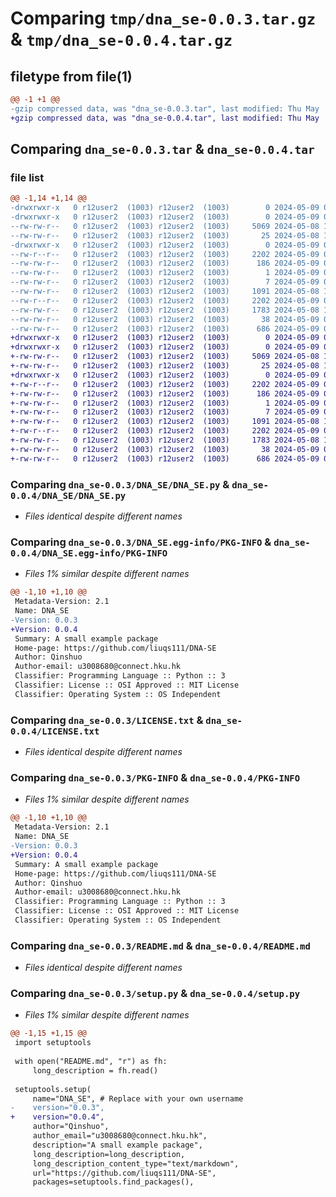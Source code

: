 # Comparing `tmp/dna_se-0.0.3.tar.gz` & `tmp/dna_se-0.0.4.tar.gz`

## filetype from file(1)

```diff
@@ -1 +1 @@
-gzip compressed data, was "dna_se-0.0.3.tar", last modified: Thu May  9 06:32:07 2024, max compression
+gzip compressed data, was "dna_se-0.0.4.tar", last modified: Thu May  9 06:46:02 2024, max compression
```

## Comparing `dna_se-0.0.3.tar` & `dna_se-0.0.4.tar`

### file list

```diff
@@ -1,14 +1,14 @@
-drwxrwxr-x   0 r12user2  (1003) r12user2  (1003)        0 2024-05-09 06:32:07.000000 dna_se-0.0.3/
-drwxrwxr-x   0 r12user2  (1003) r12user2  (1003)        0 2024-05-09 06:32:07.000000 dna_se-0.0.3/DNA_SE/
--rw-rw-r--   0 r12user2  (1003) r12user2  (1003)     5069 2024-05-08 12:53:11.000000 dna_se-0.0.3/DNA_SE/DNA_SE.py
--rw-rw-r--   0 r12user2  (1003) r12user2  (1003)       25 2024-05-08 12:46:34.000000 dna_se-0.0.3/DNA_SE/__init__.py
-drwxrwxr-x   0 r12user2  (1003) r12user2  (1003)        0 2024-05-09 06:32:07.000000 dna_se-0.0.3/DNA_SE.egg-info/
--rw-r--r--   0 r12user2  (1003) r12user2  (1003)     2202 2024-05-09 06:32:07.000000 dna_se-0.0.3/DNA_SE.egg-info/PKG-INFO
--rw-rw-r--   0 r12user2  (1003) r12user2  (1003)      186 2024-05-09 06:32:07.000000 dna_se-0.0.3/DNA_SE.egg-info/SOURCES.txt
--rw-rw-r--   0 r12user2  (1003) r12user2  (1003)        1 2024-05-09 06:32:07.000000 dna_se-0.0.3/DNA_SE.egg-info/dependency_links.txt
--rw-rw-r--   0 r12user2  (1003) r12user2  (1003)        7 2024-05-09 06:32:07.000000 dna_se-0.0.3/DNA_SE.egg-info/top_level.txt
--rw-rw-r--   0 r12user2  (1003) r12user2  (1003)     1091 2024-05-08 12:46:34.000000 dna_se-0.0.3/LICENSE.txt
--rw-r--r--   0 r12user2  (1003) r12user2  (1003)     2202 2024-05-09 06:32:07.000000 dna_se-0.0.3/PKG-INFO
--rw-rw-r--   0 r12user2  (1003) r12user2  (1003)     1783 2024-05-08 12:46:34.000000 dna_se-0.0.3/README.md
--rw-rw-r--   0 r12user2  (1003) r12user2  (1003)       38 2024-05-09 06:32:07.000000 dna_se-0.0.3/setup.cfg
--rw-rw-r--   0 r12user2  (1003) r12user2  (1003)      686 2024-05-09 06:26:27.000000 dna_se-0.0.3/setup.py
+drwxrwxr-x   0 r12user2  (1003) r12user2  (1003)        0 2024-05-09 06:46:02.000000 dna_se-0.0.4/
+drwxrwxr-x   0 r12user2  (1003) r12user2  (1003)        0 2024-05-09 06:46:02.000000 dna_se-0.0.4/DNA_SE/
+-rw-rw-r--   0 r12user2  (1003) r12user2  (1003)     5069 2024-05-08 12:53:11.000000 dna_se-0.0.4/DNA_SE/DNA_SE.py
+-rw-rw-r--   0 r12user2  (1003) r12user2  (1003)       25 2024-05-08 12:46:34.000000 dna_se-0.0.4/DNA_SE/__init__.py
+drwxrwxr-x   0 r12user2  (1003) r12user2  (1003)        0 2024-05-09 06:46:02.000000 dna_se-0.0.4/DNA_SE.egg-info/
+-rw-r--r--   0 r12user2  (1003) r12user2  (1003)     2202 2024-05-09 06:46:01.000000 dna_se-0.0.4/DNA_SE.egg-info/PKG-INFO
+-rw-rw-r--   0 r12user2  (1003) r12user2  (1003)      186 2024-05-09 06:46:01.000000 dna_se-0.0.4/DNA_SE.egg-info/SOURCES.txt
+-rw-rw-r--   0 r12user2  (1003) r12user2  (1003)        1 2024-05-09 06:46:01.000000 dna_se-0.0.4/DNA_SE.egg-info/dependency_links.txt
+-rw-rw-r--   0 r12user2  (1003) r12user2  (1003)        7 2024-05-09 06:46:01.000000 dna_se-0.0.4/DNA_SE.egg-info/top_level.txt
+-rw-rw-r--   0 r12user2  (1003) r12user2  (1003)     1091 2024-05-08 12:46:34.000000 dna_se-0.0.4/LICENSE.txt
+-rw-r--r--   0 r12user2  (1003) r12user2  (1003)     2202 2024-05-09 06:46:02.000000 dna_se-0.0.4/PKG-INFO
+-rw-rw-r--   0 r12user2  (1003) r12user2  (1003)     1783 2024-05-08 12:46:34.000000 dna_se-0.0.4/README.md
+-rw-rw-r--   0 r12user2  (1003) r12user2  (1003)       38 2024-05-09 06:46:02.000000 dna_se-0.0.4/setup.cfg
+-rw-rw-r--   0 r12user2  (1003) r12user2  (1003)      686 2024-05-09 06:44:55.000000 dna_se-0.0.4/setup.py
```

### Comparing `dna_se-0.0.3/DNA_SE/DNA_SE.py` & `dna_se-0.0.4/DNA_SE/DNA_SE.py`

 * *Files identical despite different names*

### Comparing `dna_se-0.0.3/DNA_SE.egg-info/PKG-INFO` & `dna_se-0.0.4/DNA_SE.egg-info/PKG-INFO`

 * *Files 1% similar despite different names*

```diff
@@ -1,10 +1,10 @@
 Metadata-Version: 2.1
 Name: DNA_SE
-Version: 0.0.3
+Version: 0.0.4
 Summary: A small example package
 Home-page: https://github.com/liuqs111/DNA-SE
 Author: Qinshuo
 Author-email: u3008680@connect.hku.hk
 Classifier: Programming Language :: Python :: 3
 Classifier: License :: OSI Approved :: MIT License
 Classifier: Operating System :: OS Independent
```

### Comparing `dna_se-0.0.3/LICENSE.txt` & `dna_se-0.0.4/LICENSE.txt`

 * *Files identical despite different names*

### Comparing `dna_se-0.0.3/PKG-INFO` & `dna_se-0.0.4/PKG-INFO`

 * *Files 1% similar despite different names*

```diff
@@ -1,10 +1,10 @@
 Metadata-Version: 2.1
 Name: DNA_SE
-Version: 0.0.3
+Version: 0.0.4
 Summary: A small example package
 Home-page: https://github.com/liuqs111/DNA-SE
 Author: Qinshuo
 Author-email: u3008680@connect.hku.hk
 Classifier: Programming Language :: Python :: 3
 Classifier: License :: OSI Approved :: MIT License
 Classifier: Operating System :: OS Independent
```

### Comparing `dna_se-0.0.3/README.md` & `dna_se-0.0.4/README.md`

 * *Files identical despite different names*

### Comparing `dna_se-0.0.3/setup.py` & `dna_se-0.0.4/setup.py`

 * *Files 1% similar despite different names*

```diff
@@ -1,15 +1,15 @@
 import setuptools
 
 with open("README.md", "r") as fh:
     long_description = fh.read()
 
 setuptools.setup(
     name="DNA_SE", # Replace with your own username
-    version="0.0.3",
+    version="0.0.4",
     author="Qinshuo",
     author_email="u3008680@connect.hku.hk",
     description="A small example package",
     long_description=long_description,
     long_description_content_type="text/markdown",
     url="https://github.com/liuqs111/DNA-SE",
     packages=setuptools.find_packages(),
```

